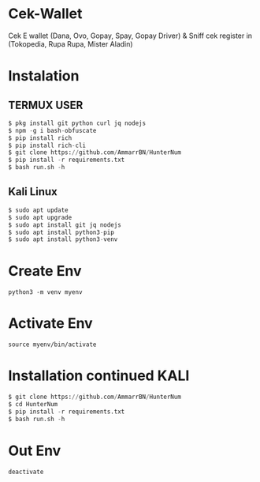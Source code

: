 # Cek-Wallet
Cek E wallet (Dana, Ovo, Gopay, Spay, Gopay Driver) &amp; Sniff cek register in (Tokopedia, Rupa Rupa, Mister Aladin)


# Instalation
## TERMUX USER
```python
$ pkg install git python curl jq nodejs
$ npm -g i bash-obfuscate
$ pip install rich
$ pip install rich-cli
$ git clone https://github.com/AmmarrBN/HunterNum
$ pip install -r requirements.txt
$ bash run.sh -h
```
## Kali Linux
```python
$ sudo apt update
$ sudo apt upgrade
$ sudo apt install git jq nodejs
$ sudo apt install python3-pip
$ sudo apt install python3-venv
```

# Create Env
```
python3 -m venv myenv
```
# Activate Env
```
source myenv/bin/activate
```
# Installation continued KALI
```python
$ git clone https://github.com/AmmarrBN/HunterNum
$ cd HunterNum
$ pip install -r requirements.txt
$ bash run.sh -h
```
# Out Env
```
deactivate
```
